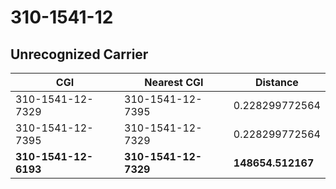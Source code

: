 # 310-1541-12
## Unrecognized Carrier


| CGI | Nearest CGI | Distance |
|-----|-------------|----------|
| 310-1541-12-7329 | 310-1541-12-7395 | 0.228299772564 |
| 310-1541-12-7395 | 310-1541-12-7329 | 0.228299772564 |
| **310-1541-12-6193** | **310-1541-12-7329** | **148654.512167** |
